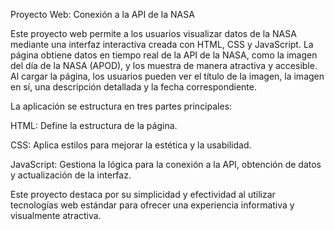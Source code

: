 Proyecto Web: Conexión a la API de la NASA

Este proyecto web permite a los usuarios visualizar datos de la NASA mediante una interfaz interactiva creada con HTML, CSS y JavaScript. La página obtiene datos en tiempo real de la API de la NASA, como la imagen del día de la NASA (APOD), y los muestra de manera atractiva y accesible. Al cargar la página, los usuarios pueden ver el título de la imagen, la imagen en sí, una descripción detallada y la fecha correspondiente.

La aplicación se estructura en tres partes principales:

HTML: Define la estructura de la página.

CSS: Aplica estilos para mejorar la estética y la usabilidad.

JavaScript: Gestiona la lógica para la conexión a la API, obtención de datos y actualización de la interfaz.

Este proyecto destaca por su simplicidad y efectividad al utilizar tecnologías web estándar para ofrecer una experiencia informativa y visualmente atractiva.